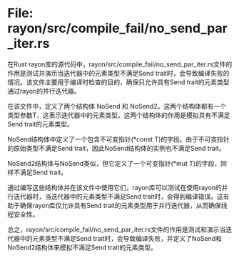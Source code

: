 # File: rayon/src/compile_fail/no_send_par_iter.rs

在Rust rayon库的源代码中，rayon/src/compile_fail/no_send_par_iter.rs文件的作用是测试并演示当迭代器中的元素类型不满足Send trait时，会导致编译失败的情况。该文件主要用于编译时检查的目的，确保只允许具有Send trait的元素类型通过rayon的并行迭代器。

在该文件中，定义了两个结构体 NoSend<T> 和 NoSend2<T>。这两个结构体都有一个类型参数T，这表示迭代器中的元素类型。这两个结构体的作用是模拟具有不满足Send trait的元素类型。

NoSend<T>结构体中定义了一个包含不可变指针(*const T)的字段。由于不可变指针的原始类型不满足Send trait，因此NoSend<T>结构体的实例也不满足Send trait。

NoSend2<T>结构体与NoSend<T>类似，但它定义了一个可变指针(*mut T)的字段，同样不满足Send trait。

通过编写这些结构体并在该文件中使用它们，rayon库可以测试在使用rayon的并行迭代器时，当迭代器中的元素类型不满足Send trait时，会得到编译错误。这有助于确保rayon库仅允许具有Send trait的元素类型用于并行迭代器，从而确保线程安全性。

总之，rayon/src/compile_fail/no_send_par_iter.rs文件的作用是测试和演示当迭代器中的元素类型不满足Send trait时，会导致编译失败，并定义了NoSend<T>和NoSend2<T>结构体来模拟不满足Send trait的元素类型。

